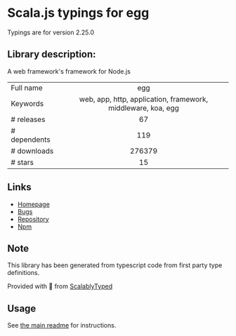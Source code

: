 
# Scala.js typings for egg

Typings are for version 2.25.0

## Library description:
A web framework's framework for Node.js

|                    |                 |
| ------------------ | :-------------: |
| Full name          | egg |
| Keywords           | web, app, http, application, framework, middleware, koa, egg |
| # releases         | 67 |
| # dependents       | 119 |
| # downloads        | 276379 |
| # stars            | 15 |

## Links
- [Homepage](https://github.com/eggjs/egg)
- [Bugs](https://github.com/eggjs/egg/issues)
- [Repository](https://github.com/eggjs/egg)
- [Npm](https://www.npmjs.com/package/egg)
    


## Note
This library has been generated from typescript code from first party type definitions.

Provided with :purple_heart: from [ScalablyTyped](https://github.com/oyvindberg/ScalablyTyped)

## Usage
See [the main readme](../../readme.md) for instructions.


